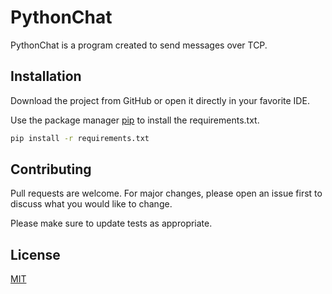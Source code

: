 # PythonChat

PythonChat is a program created to send messages over TCP.

## Installation
Download the project from GitHub or open it directly in your favorite IDE.

Use the package manager [pip](https://pip.pypa.io/en/stable/) to install the requirements.txt.

```bash
pip install -r requirements.txt
```


## Contributing
Pull requests are welcome. For major changes, please open an issue first to discuss what you would like to change.

Please make sure to update tests as appropriate.

## License
[MIT](https://choosealicense.com/licenses/mit/)